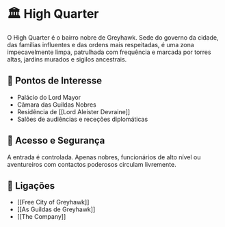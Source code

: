 # 🏛️ High Quarter

O High Quarter é o bairro nobre de Greyhawk. Sede do governo da cidade, das famílias influentes e das ordens mais respeitadas, é uma zona impecavelmente limpa, patrulhada com frequência e marcada por torres altas, jardins murados e sigilos ancestrais.

## 📍 Pontos de Interesse

- Palácio do Lord Mayor
- Câmara das Guildas Nobres
- Residência de [[Lord Aleister Devraine]]
- Salões de audiências e receções diplomáticas

## 🔐 Acesso e Segurança

A entrada é controlada. Apenas nobres, funcionários de alto nível ou aventureiros com contactos poderosos circulam livremente.

## 📎 Ligações

- [[Free City of Greyhawk]]
- [[As Guildas de Greyhawk]]
- [[The Company]]
